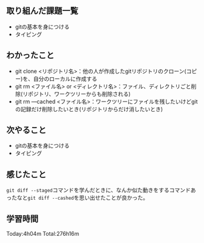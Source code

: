 ## 取り組んだ課題一覧
 - gitの基本を身につける
 - タイピング
## わかったこと
 - git clone <リポジトリ名>：他の人が作成したgitリポジトリのクローン(コピー)を、自分のローカルに作成する
 - git rm <ファイル名> or <ディレクトリ名>：ファイル、ディレクトリごと削除(リポジトリ、ワークツリーからも削除される)
 - git rm —cached <ファイル名>：ワークツリーにファイルを残したいけどgitの記録だけ削除したいとき(リポジトリからだけ消したいとき)
## 次やること
 - gitの基本を身につける
 - タイピング
## 感じたこと
`git diff --staged`コマンドを学んだときに、なんか似た動きをするコマンドあったなと`git diff --cashed`を思い出せたことが良かった。
## 学習時間
Today:4h04m  Total:276h16m